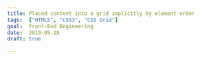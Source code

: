```yaml
---
title: Placed content into a grid implicitly by element order
tags:  ["HTML5", "CSS3", "CSS Grid"]
goal:  Front-End Engineering
date:  2019-05-28
draft: true

---
```

